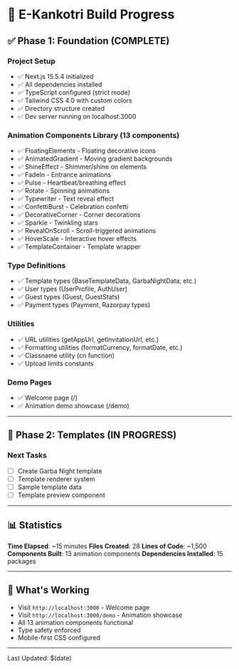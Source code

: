 # 🚀 E-Kankotri Build Progress

## ✅ Phase 1: Foundation (COMPLETE)

### Project Setup
- ✅ Next.js 15.5.4 initialized
- ✅ All dependencies installed
- ✅ TypeScript configured (strict mode)
- ✅ Tailwind CSS 4.0 with custom colors
- ✅ Directory structure created
- ✅ Dev server running on localhost:3000

### Animation Components Library (13 components)
- ✅ FloatingElements - Floating decorative icons
- ✅ AnimatedGradient - Moving gradient backgrounds
- ✅ ShineEffect - Shimmer/shine on elements
- ✅ FadeIn - Entrance animations
- ✅ Pulse - Heartbeat/breathing effect
- ✅ Rotate - Spinning animations
- ✅ Typewriter - Text reveal effect
- ✅ ConfettiBurst - Celebration confetti
- ✅ DecorativeCorner - Corner decorations
- ✅ Sparkle - Twinkling stars
- ✅ RevealOnScroll - Scroll-triggered animations
- ✅ HoverScale - Interactive hover effects
- ✅ TemplateContainer - Template wrapper

### Type Definitions
- ✅ Template types (BaseTemplateData, GarbaNightData, etc.)
- ✅ User types (UserProfile, AuthUser)
- ✅ Guest types (Guest, GuestStats)
- ✅ Payment types (Payment, Razorpay types)

### Utilities
- ✅ URL utilities (getAppUrl, getInvitationUrl, etc.)
- ✅ Formatting utilities (formatCurrency, formatDate, etc.)
- ✅ Classname utility (cn function)
- ✅ Upload limits constants

### Demo Pages
- ✅ Welcome page (/)
- ✅ Animation demo showcase (/demo)

---

## 🔄 Phase 2: Templates (IN PROGRESS)

### Next Tasks
- [ ] Create Garba Night template
- [ ] Template renderer system
- [ ] Sample template data
- [ ] Template preview component

---

## 📊 Statistics

**Time Elapsed**: ~15 minutes
**Files Created**: 28
**Lines of Code**: ~1,500
**Components Built**: 13 animation components
**Dependencies Installed**: 15 packages

---

## 🎯 What's Working

- Visit `http://localhost:3000` - Welcome page
- Visit `http://localhost:3000/demo` - Animation showcase
- All 13 animation components functional
- Type safety enforced
- Mobile-first CSS configured

---

Last Updated: $(date)
